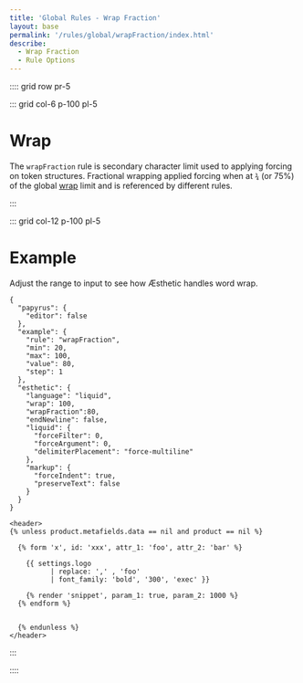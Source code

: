 ```yaml
---
title: 'Global Rules - Wrap Fraction'
layout: base
permalink: '/rules/global/wrapFraction/index.html'
describe:
  - Wrap Fraction
  - Rule Options
---
```


:::: grid row pr-5

::: grid col-6 p-100 pl-5

# Wrap

The `wrapFraction` rule is secondary character limit used to applying forcing on token structures. Fractional wrapping applied forcing when at `¾` (or 75%) of the global [wrap](/rules/global/wrap) limit and is referenced by different rules.

:::

::: grid col-12 p-100 pl-5

# Example

Adjust the range to input to see how Æsthetic handles word wrap.

```json:rules
{
  "papyrus": {
    "editor": false
  },
  "example": {
    "rule": "wrapFraction",
    "min": 20,
    "max": 100,
    "value": 80,
    "step": 1
  },
  "esthetic": {
    "language": "liquid",
    "wrap": 100,
    "wrapFraction":80,
    "endNewline": false,
    "liquid": {
      "forceFilter": 0,
      "forceArgument": 0,
      "delimiterPlacement": "force-multiline"
    },
    "markup": {
      "forceIndent": true,
      "preserveText": false
    }
  }
}
```

<!-- prettier-ignore -->
```liquid
<header>
{% unless product.metafields.data == nil and product == nil %}

  {% form 'x', id: 'xxx', attr_1: 'foo', attr_2: 'bar' %}

    {{ settings.logo
          | replace: ',' , 'foo'
          | font_family: 'bold', '300', 'exec' }}

    {% render 'snippet', param_1: true, param_2: 1000 %}
  {% endform %}


  {% endunless %}
</header>
```

:::

::::
